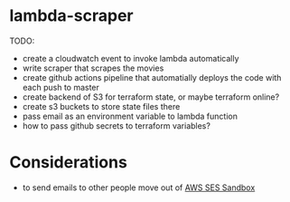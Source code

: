 # lambda-scraper

TODO:
- create a cloudwatch event to invoke lambda automatically
- write scraper that scrapes the movies
- create github actions pipeline that automatially deploys the code with each push to master
- create backend of S3 for terraform state, or maybe terraform online?
- create s3 buckets to store state files there
- pass email as an environment variable to lambda function
- how to pass github secrets to terraform variables?

# Considerations
- to send emails to other people move out of [AWS SES Sandbox](https://docs.aws.amazon.com/ses/latest/dg/request-production-access.html?icmpid=docs_ses_console)
